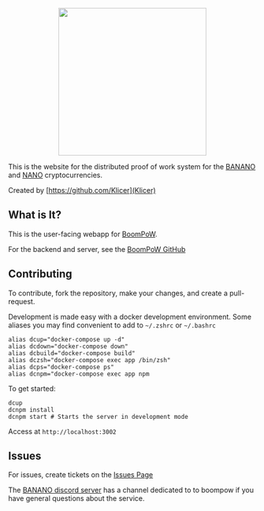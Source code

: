 <p align="center">
  <img src="https://raw.githubusercontent.com/BananoCoin/boompow-next/master/logo.svg" width="300">
</p>

This is the website for the distributed proof of work system for the [BANANO](https://banano.cc) and [NANO](https://nano.org) cryptocurrencies.

Created by [https://github.com/Klicer](Klicer)

## What is It?

This is the user-facing webapp for [BoomPoW](https://boompow.banano.cc).

For the backend and server, see the [BoomPoW GitHub](https://github.com/BananoCoin/boompow)

## Contributing

To contribute, fork the repository, make your changes, and create a pull-request.

Development is made easy with a docker development environment. Some aliases you may find convenient to add to `~/.zshrc`  or `~/.bashrc`

```
alias dcup="docker-compose up -d"
alias dcdown="docker-compose down"
alias dcbuild="docker-compose build"
alias dczsh="docker-compose exec app /bin/zsh"
alias dcps="docker-compose ps"
alias dcnpm="docker-compose exec app npm
```

To get started:

```
dcup
dcnpm install
dcnpm start # Starts the server in development mode
```

Access at `http://localhost:3002`

## Issues

For issues, create tickets on the [Issues Page](https://github.com/bananocoin/boompow-frontend/issues)

The [BANANO discord server](https://chat.banano.cc) has a channel dedicated to to boompow if you have general questions about the service.

